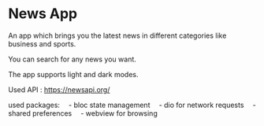 # News App

An app which brings you the latest news in different categories like business and sports.

You can search for any news you want.

The app supports light and dark modes.

Used API : https://newsapi.org/

used packages:
&emsp;- bloc state management
&emsp;- dio for network requests
&emsp;- shared preferences
&emsp;- webview for browsing